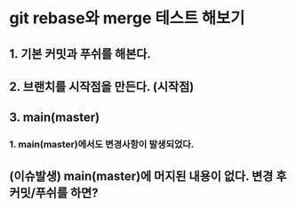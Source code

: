 # git rebase와 merge 테스트 해보기

## 1. 기본 커밋과 푸쉬를 해본다.
## 2. 브랜치를 시작점을 만든다. (시작점)

## 3. main(master)
### 1. main(master)에서도 변경사항이 발생되었다.

## (이슈발생) main(master)에 머지된 내용이 없다. 변경 후 커밋/푸쉬를 하면?